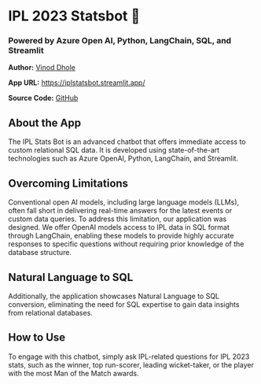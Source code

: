 # IPL 2023 Statsbot 🏏
### Powered by Azure Open AI, Python, LangChain, SQL, and Streamlit

**Author:** [Vinod Dhole](https://www.linkedin.com/in/vinodvidhole/)

**App URL:** https://iplstatsbot.streamlit.app/

**Source Code:** [GitHub](https://github.com/vinodvidhole/IPLStatsBot)

## About the App
The IPL Stats Bot is an advanced chatbot that offers immediate access to custom relational SQL data. It is developed using state-of-the-art technologies such as Azure OpenAI, Python, LangChain, and Streamlit.

## Overcoming Limitations
Conventional open AI models, including large language models (LLMs), often fall short in delivering real-time answers for the latest events or custom data queries. To address this limitation, our application was designed. We offer OpenAI models access to IPL data in SQL format through LangChain, enabling these models to provide highly accurate responses to specific questions without requiring prior knowledge of the database structure.

## Natural Language to SQL
Additionally, the application showcases Natural Language to SQL conversion, eliminating the need for SQL expertise to gain data insights from relational databases.

## How to Use
To engage with this chatbot, simply ask IPL-related questions for IPL 2023 stats, such as the winner, top run-scorer, leading wicket-taker, or the player with the most Man of the Match awards.
